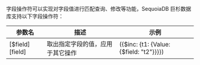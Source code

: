 字段操作符可以实现对字段值进行匹配查询、修改等功能，SequoiaDB 巨杉数据库支持以下字段操作符：

| 参数名 | 描述 | 示例 |
| ------ | ---- | ---- |
| [$field][field] | 取出指定字段的值，应用于其它操作 | 	({$inc: {t1: {Value: {$field: "t2"}}}}) |


[^_^]:
     本文使用的所有引用及连接
[field]:manual/Manual/Operator/Field_Operator/field.md